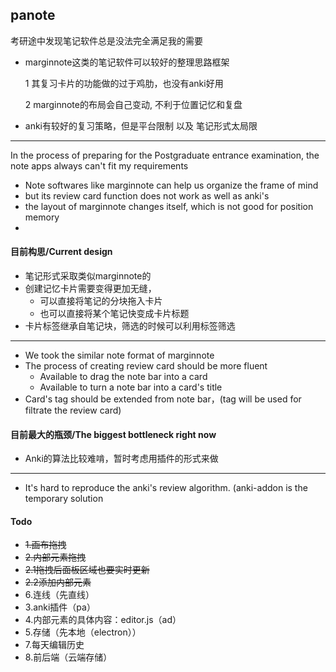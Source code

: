 ## panote

考研途中发现笔记软件总是没法完全满足我的需要

- marginnote这类的笔记软件可以较好的整理思路框架

  1 其复习卡片的功能做的过于鸡肋，也没有anki好用

  2 marginnote的布局会自己变动, 不利于位置记忆和复盘

- anki有较好的复习策略，但是平台限制 以及 笔记形式太局限

---

In the process of  preparing for the Postgraduate entrance examination, the note apps always can't fit my requirements

-  Note softwares like marginnote can help us  organize the frame of mind
  - but its review card function does not work as well as anki's
  - the layout of marginnote changes itself, which is not good for position memory
- 



#### 目前构思/Current design

- 笔记形式采取类似marginnote的
- 创建记忆卡片需要变得更加无缝，
  - 可以直接将笔记的分块拖入卡片
  - 也可以直接将某个笔记快变成卡片标题
- 卡片标签继承自笔记块，筛选的时候可以利用标签筛选

----

- We took the similar note format of marginnote
- The process of creating review card should be more fluent
  - Available to drag the note bar into a card
  - Available to turn a note bar into a card's title
- Card's tag should be extended from note bar，(tag will be used for filtrate the review card)



#### 目前最大的瓶颈/The biggest bottleneck right now

- Anki的算法比较难啃，暂时考虑用插件的形式来做

---

- It's hard to reproduce the anki's review algorithm. (anki-addon is the temporary solution



#### Todo

- ~~1.画布拖拽~~
- ~~2.内部元素拖拽~~
- ~~2.1拖拽后面板区域也要实时更新~~
- ~~2.2添加内部元素~~
- 6.连线（先直线）
- 3.anki插件（pa）
- 4.内部元素的具体内容：editor.js（ad）
- 5.存储（先本地（electron））
- 7.每天编辑历史
- 8.前后端（云端存储）

